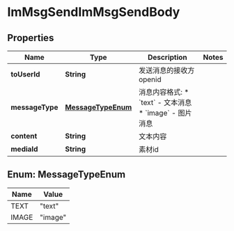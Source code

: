 # ImMsgSendImMsgSendBody

## Properties
Name | Type | Description | Notes
------------ | ------------- | ------------- | -------------
**toUserId** | **String** | 发送消息的接收方openid | 
**messageType** | [**MessageTypeEnum**](#MessageTypeEnum) | 消息内容格式:   * &#x60;text&#x60; - 文本消息   * &#x60;image&#x60; - 图片消息  | 
**content** | **String** | 文本内容 | 
**mediaId** | **String** | 素材id | 

<a name="MessageTypeEnum"></a>
## Enum: MessageTypeEnum
Name | Value
---- | -----
TEXT | &quot;text&quot;
IMAGE | &quot;image&quot;

